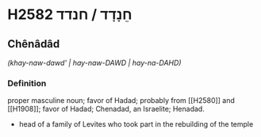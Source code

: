 # H2582 חֵנָדָד / חנדד

## Chênâdâd

_(khay-naw-dawd' | hay-naw-DAWD | hay-na-DAHD)_

### Definition

proper masculine noun; favor of Hadad; probably from [[H2580]] and [[H1908]]; favor of Hadad; Chenadad, an Israelite; Henadad.

- head of a family of Levites who took part in the rebuilding of the temple
